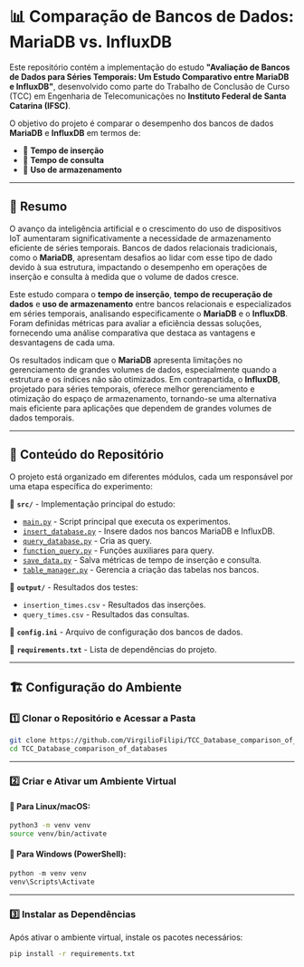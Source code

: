 # 📊 Comparação de Bancos de Dados: MariaDB vs. InfluxDB

Este repositório contém a implementação do estudo **"Avaliação de Bancos de Dados para Séries Temporais: Um Estudo Comparativo entre MariaDB e InfluxDB"**, desenvolvido como parte do Trabalho de Conclusão de Curso (TCC) em Engenharia de Telecomunicações no **Instituto Federal de Santa Catarina (IFSC)**.

O objetivo do projeto é comparar o desempenho dos bancos de dados **MariaDB** e **InfluxDB** em termos de:
- 🔹 **Tempo de inserção**
- 🔹 **Tempo de consulta**
- 🔹 **Uso de armazenamento**

---

## 📖 Resumo

O avanço da inteligência artificial e o crescimento do uso de dispositivos IoT aumentaram significativamente a necessidade de armazenamento eficiente de séries temporais. Bancos de dados relacionais tradicionais, como o **MariaDB**, apresentam desafios ao lidar com esse tipo de dado devido à sua estrutura, impactando o desempenho em operações de inserção e consulta à medida que o volume de dados cresce. 

Este estudo compara o **tempo de inserção**, **tempo de recuperação de dados** e **uso de armazenamento** entre bancos relacionais e especializados em séries temporais, analisando especificamente o **MariaDB** e o **InfluxDB**. Foram definidas métricas para avaliar a eficiência dessas soluções, fornecendo uma análise comparativa que destaca as vantagens e desvantagens de cada uma. 

Os resultados indicam que o **MariaDB** apresenta limitações no gerenciamento de grandes volumes de dados, especialmente quando a estrutura e os índices não são otimizados. Em contrapartida, o **InfluxDB**, projetado para séries temporais, oferece melhor gerenciamento e otimização do espaço de armazenamento, tornando-se uma alternativa mais eficiente para aplicações que dependem de grandes volumes de dados temporais.

---

## 📌 Conteúdo do Repositório

O projeto está organizado em diferentes módulos, cada um responsável por uma etapa específica do experimento:

📂 **`src/`** - Implementação principal do estudo:
- [`main.py`](main.py) - Script principal que executa os experimentos.
- [`insert_database.py`](src/insert_database.py) - Insere dados nos bancos MariaDB e InfluxDB.
- [`query_database.py`](src/query_database.py) - Cria as query.
- [`function_query.py`](src/function_query.py) - Funções auxiliares para query.
- [`save_data.py`](src/save_data.py) - Salva métricas de tempo de inserção e consulta.
- [`table_manager.py`](src/table_manager.py) - Gerencia a criação das tabelas nos bancos.

📂 **`output/`** - Resultados dos testes:
- `insertion_times.csv` - Resultados das inserções.
- `query_times.csv` - Resultados das consultas.

📄 **`config.ini`** - Arquivo de configuração dos bancos de dados.

📄 **`requirements.txt`** - Lista de dependências do projeto.

---

## 🏗️ Configuração do Ambiente

### 1️⃣ **Clonar o Repositório e Acessar a Pasta**
```bash
git clone https://github.com/VirgilioFilipi/TCC_Database_comparison_of_databases.git
cd TCC_Database_comparison_of_databases
```

---

### 2️⃣ **Criar e Ativar um Ambiente Virtual**

#### 🔹 Para Linux/macOS:
```bash
python3 -m venv venv
source venv/bin/activate
```

#### 🔹 Para Windows (PowerShell):
```powershell
python -m venv venv
venv\Scripts\Activate
```

---

### 3️⃣ **Instalar as Dependências**
Após ativar o ambiente virtual, instale os pacotes necessários:
```bash
pip install -r requirements.txt